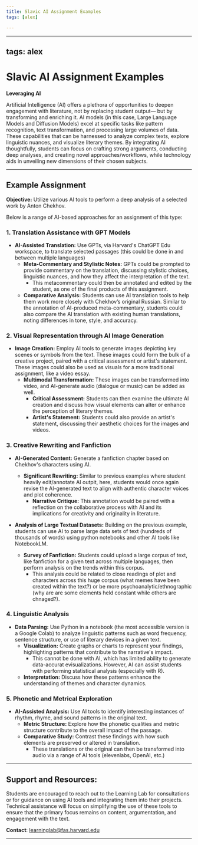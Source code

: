 ```yaml
---
title: Slavic AI Assignment Examples
tags: [alex]

---
```


---
tags: alex
---
# Slavic AI Assignment Examples

**Leveraging AI**

Artificial Intelligence (AI) offers a plethora of opportunities to deepen engagement with literature, not by replacing student output— but by transforming and enriching it. AI models (in this case, Large Language Models and Diffusion Models) excel at specific tasks like pattern recognition, text transformation, and processing large volumes of data. These capabilities that can be harnessed to analyze complex texts, explore linguistic nuances, and visualize literary themes. By integrating AI thoughtfully, students can focus on crafting strong arguments, conducting deep analyses, and creating novel approaches/workflows, while technology aids in unveiling new dimensions of their chosen subjects.

---

## Example Assignment

**Objective:** Utilize various AI tools to perform a deep analysis of a selected work by Anton Chekhov.

Below is a range of AI-based approaches for an assignment of this type: 

### 1. Translation Assistance with GPT Models

- **AI-Assisted Translation:** Use GPTs, via Harvard's ChatGPT Edu workspace, to translate selected passages (this could be done in and between multiple languages)
    - **Meta-Commentary and Stylistic Notes:** GPTs could be prompted to provide commentary on the translation, discussing stylistic choices, linguistic nuances, and how they affect the interpretation of the text.
        - This metacommentary could then be annotated and edited by the student, as one of the final products of this assignment.
    - **Comparative Analysis:** Students can use AI translation tools to help them work more closely with Chekhov’s original Russian. Similar to the annotation of AI-produced meta-commentary, students could also compare the AI translation with existing human translations, noting differences in tone, style, and accuracy.

### 2. Visual Representation through AI Image Generation

- **Image Creation:** Employ AI tools to generate images depicting key scenes or symbols from the text. These images could form the bulk of a creative project, paired with a critical assessment or artist's statement. These images could also be used as visuals for a more traditional assignment, like a video essay. 
    - **Multimodal Transformation:** These images can be transformed into video, and AI-generate audio (dialogue or music) can be added as well. 
        - **Critical Assessment:** Students can then examine the ultimate AI creation and discuss how visual elements can alter or enhance the perception of literary themes.
        - **Artist's Statement:** Students could also provide an artist's statement, discussing their aesthetic choices for the images and videos. 


### 3. Creative Rewriting and Fanfiction

- **AI-Generated Content:** Generate a fanfiction chapter based on Chekhov's characters using AI.
    - **Significant Rewriting:** Similar to previous examples where student heavily edit/annotate AI outpit, here, students would once again revise the AI-generated text to align with authentic character voices and plot coherence.
        - **Narrative Critique:** This annotation would be paired with a reflection on the collaborative process with AI and its implications for creativity and originality in literature.

- **Analysis of Large Textual Datasets:** Building on the previous example, students can use AI to parse large data sets of text (hundreds of thousands of words) using python notebooks and other AI tools like NotebookLM. 
    - **Survey of Fanfiction:** Students could upload a large corpus of text, like fanfiction for a given text across multiple languages, then perform analysis on the trends within this corpus. 
        - This analysis could be related to close readings of plot and characters across this huge corpus (what memes have been created within the text?) or be more psychoanalytic/ethnographic (why are are some elements held constant while others are chnaged?).

### 4. Linguistic Analysis

- **Data Parsing:** Use Python in a notebook (the most accessible version is a Google Colab) to analyze linguistic patterns such as word frequency, sentence structure, or use of literary devices in a given text.
    - **Visualization:** Create graphs or charts to represent your findings, highlighting patterns that contribute to the narrative's impact.
        - This cannot be done with AI, which has limited ability to generate data-accurat evisualizations. However, AI can assist students with performing statistical analysis (especially with R). 
    - **Interpretation:** Discuss how these patterns enhance the understanding of themes and character dynamics.

### 5. Phonetic and Metrical Exploration

- **AI-Assisted Analysis:** Use AI tools to identify interesting instances of rhythm, rhyme, and sound patterns in the original text. 
    - **Metric Structure:** Explore how the phonetic qualities and metric structure contribute to the overall impact of the passage.
    - **Comparative Study:** Contrast these findings with how such elements are preserved or altered in translation.
        - These translations or the original can then be transformed into audio via a range of AI tools (elevenlabs, OpenAI, etc.)

---

## Support and Resources:

Students are encouraged to reach out to the Learning Lab for consultations or for guidance on using AI tools and integrating them into their projects. Technical assistance will focus on simplifying the use of these tools to ensure that the primary focus remains on content, argumentation, and engagement with the text.

**Contact**: learninglab@fas.harvard.edu

---



